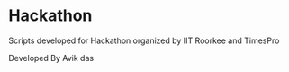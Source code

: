 # Hackathon
Scripts developed for Hackathon organized by IIT Roorkee and TimesPro

Developed By
Avik das
